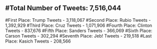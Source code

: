 #Total Number of Tweets: 7,516,044 
---
#First Place: Trump Tweets - 3,118,067
#Second Place: Rubio Tweets - 1,392,929
#Third Place: Cruz Tweets - 1,071,906
#Fourth Place: Clinton Tweets - 837,676
#Fifth Place: Sanders Tweets - 366,069
#Sixth Place: Carson Tweets - 302,294
#Seventh Place: Jeb! Tweets - 219,518
#Last Place: Kasich Tweets - 208,566
